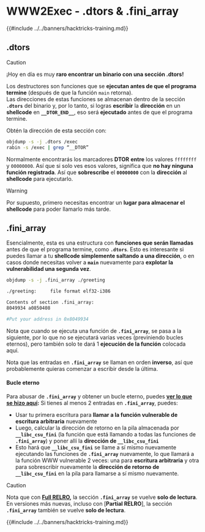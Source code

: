 # WWW2Exec - .dtors & .fini_array

{{#include ../../banners/hacktricks-training.md}}

## .dtors

> [!CAUTION]
> ¡Hoy en día es muy **raro encontrar un binario con una sección .dtors!**

Los destructores son funciones que se **ejecutan antes de que el programa termine** (después de que la función `main` retorna).\
Las direcciones de estas funciones se almacenan dentro de la sección **`.dtors`** del binario y, por lo tanto, si logras **escribir** la **dirección** en un **shellcode** en **`__DTOR_END__`**, eso será **ejecutado** antes de que el programa termine.

Obtén la dirección de esta sección con:
```bash
objdump -s -j .dtors /exec
rabin -s /exec | grep “__DTOR”
```
Normalmente encontrarás los marcadores **DTOR** **entre** los valores `ffffffff` y `00000000`. Así que si solo ves esos valores, significa que **no hay ninguna función registrada**. Así que **sobrescribe** el **`00000000`** con la **dirección** al **shellcode** para ejecutarlo.

> [!WARNING]
> Por supuesto, primero necesitas encontrar un **lugar para almacenar el shellcode** para poder llamarlo más tarde.

## **.fini_array**

Esencialmente, esta es una estructura con **funciones que serán llamadas** antes de que el programa termine, como **`.dtors`**. Esto es interesante si puedes llamar a tu **shellcode simplemente saltando a una dirección**, o en casos donde necesitas volver a **`main`** nuevamente para **explotar la vulnerabilidad una segunda vez**.
```bash
objdump -s -j .fini_array ./greeting

./greeting:     file format elf32-i386

Contents of section .fini_array:
8049934 a0850408

#Put your address in 0x8049934
```
Nota que cuando se ejecuta una función de **`.fini_array`**, se pasa a la siguiente, por lo que no se ejecutará varias veces (previniendo bucles eternos), pero también solo te dará 1 **ejecución de la función** colocada aquí.

Nota que las entradas en **`.fini_array`** se llaman en orden **inverso**, así que probablemente quieras comenzar a escribir desde la última.

#### Bucle eterno

Para abusar de **`.fini_array`** y obtener un bucle eterno, puedes [**ver lo que se hizo aquí**](https://guyinatuxedo.github.io/17-stack_pivot/insomnihack18_onewrite/index.html)**:** Si tienes al menos 2 entradas en **`.fini_array`**, puedes:

- Usar tu primera escritura para **llamar a la función vulnerable de escritura arbitraria** nuevamente
- Luego, calcular la dirección de retorno en la pila almacenada por **`__libc_csu_fini`** (la función que está llamando a todas las funciones de **`.fini_array`**) y poner allí la **dirección de `__libc_csu_fini`**
- Esto hará que **`__libc_csu_fini`** se llame a sí mismo nuevamente ejecutando las funciones de **`.fini_array`** nuevamente, lo que llamará a la función WWW vulnerable 2 veces: una para **escritura arbitraria** y otra para sobrescribir nuevamente la **dirección de retorno de `__libc_csu_fini`** en la pila para llamarse a sí mismo nuevamente.

> [!CAUTION]
> Nota que con [**Full RELRO**](../common-binary-protections-and-bypasses/relro.md)**,** la sección **`.fini_array`** se vuelve **solo de lectura**.
> En versiones más nuevas, incluso con [**Partial RELRO**], la sección **`.fini_array`** también se vuelve **solo de lectura**.

{{#include ../../banners/hacktricks-training.md}}
